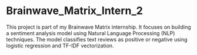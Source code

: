# Brainwave_Matrix_Intern_2
This project is part of my Brainwave Matrix internship. It focuses on building a sentiment analysis model using Natural Language Processing (NLP) techniques. The model classifies text reviews as positive or negative using logistic regression and TF-IDF vectorization.
